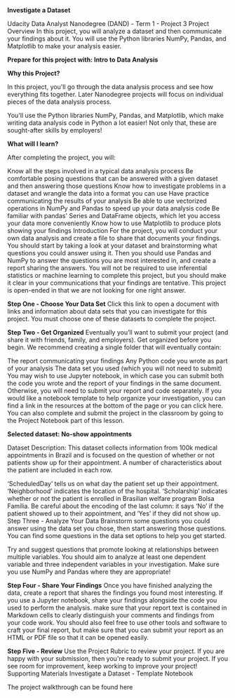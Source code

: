 **Investigate a Dataset**

Udacity Data Analyst Nanodegree (DAND) - Term 1 - Project 3
Project Overview
In this project, you will analyze a dataset and then communicate your findings about it. You will use the Python libraries NumPy, Pandas, and Matplotlib to make your analysis easier.

**Prepare for this project with: Intro to Data Analysis**

**Why this Project?**

In this project, you'll go through the data analysis process and see how everything fits together. Later Nanodegree projects will focus on individual pieces of the data analysis process.

You'll use the Python libraries NumPy, Pandas, and Matplotlib, which make writing data analysis code in Python a lot easier! Not only that, these are sought-after skills by employers!

**What will I learn?**

After completing the project, you will:

Know all the steps involved in a typical data analysis process
Be comfortable posing questions that can be answered with a given dataset and then answering those questions
Know how to investigate problems in a dataset and wrangle the data into a format you can use
Have practice communicating the results of your analysis
Be able to use vectorized operations in NumPy and Pandas to speed up your data analysis code
Be familiar with pandas' Series and DataFrame objects, which let you access your data more conveniently
Know how to use Matplotlib to produce plots showing your findings
Introduction
For the project, you will conduct your own data analysis and create a file to share that documents your findings. You should start by taking a look at your dataset and brainstorming what questions you could answer using it. Then you should use Pandas and NumPy to answer the questions you are most interested in, and create a report sharing the answers. You will not be required to use inferential statistics or machine learning to complete this project, but you should make it clear in your communications that your findings are tentative. This project is open-ended in that we are not looking for one right answer.

**Step One - Choose Your Data Set**
Click this link to open a document with links and information about data sets that you can investigate for this project. You must choose one of these datasets to complete the project.

**Step Two - Get Organized**
Eventually you’ll want to submit your project (and share it with friends, family, and employers). Get organized before you begin. We recommend creating a single folder that will eventually contain:

The report communicating your findings Any Python code you wrote as part of your analysis The data set you used (which you will not need to submit) You may wish to use Jupyter notebook, in which case you can submit both the code you wrote and the report of your findings in the same document. Otherwise, you will need to submit your report and code separately. If you would like a notebook template to help organize your investigation, you can find a link in the resources at the bottom of the page or you can click here. You can also complete and submit the project in the classroom by going to the Project Notebook part of this lesson.

**Selected dataset: No-show appointments**

Dataset Description: This dataset collects information from 100k medical appointments in Brazil and is focused on the question of whether or not patients show up for their appointment. A number of characteristics about the patient are included in each row.

‘ScheduledDay’ tells us on what day the patient set up their appointment.
‘Neighborhood’ indicates the location of the hospital.
‘Scholarship’ indicates whether or not the patient is enrolled in Brasilian welfare program Bolsa Família.
Be careful about the encoding of the last column: it says ‘No’ if the patient showed up to their appointment, and ‘Yes’ if they did not show up.
Step Three - Analyze Your Data
Brainstorm some questions you could answer using the data set you chose, then start answering those questions. You can find some questions in the data set options to help you get started.

Try and suggest questions that promote looking at relationships between multiple variables. You should aim to analyze at least one dependent variable and three independent variables in your investigation. Make sure you use NumPy and Pandas where they are appropriate!

**Step Four - Share Your Findings**
Once you have finished analyzing the data, create a report that shares the findings you found most interesting. If you use a Jupyter notebook, share your findings alongside the code you used to perform the analysis. make sure that your report text is contained in Markdown cells to clearly distinguish your comments and findings from your code work. You should also feel free to use other tools and software to craft your final report, but make sure that you can submit your report as an HTML or PDF file so that it can be opened easily.

**Step Five - Review**
Use the Project Rubric to review your project. If you are happy with your submission, then you're ready to submit your project. If you see room for improvement, keep working to improve your project! Supporting Materials Investigate a Dataset - Template Notebook

The project walkthrough can be found here

